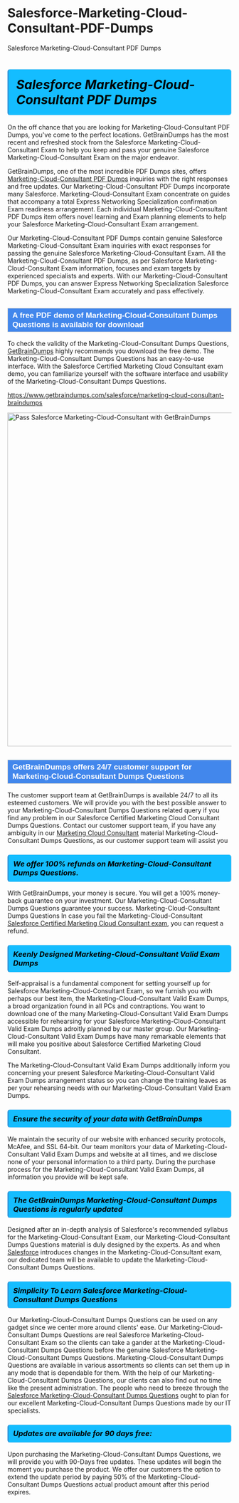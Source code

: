 # Salesforce-Marketing-Cloud-Consultant-PDF-Dumps
Salesforce Marketing-Cloud-Consultant PDF Dumps
<h1><strong><span style="display: block; color: #000000; background: #14BDFF; border: 0.5px solid #AED6F1; border-left: 3px solid #3498DB; padding: .6em; border-radius: 6px;">                     <em>Salesforce Marketing-Cloud-Consultant <span class="exam_variation">PDF Dumps</span> </em>                </span></strong>            </h1>                        <p>On the off chance that you are looking for Marketing-Cloud-Consultant <span class="exam_variation">PDF Dumps</span>, you've come to the perfect locations.             GetBrainDumps has the most recent and refreshed stock from the Salesforce Marketing-Cloud-Consultant Exam to help you keep and pass your genuine Salesforce Marketing-Cloud-Consultant Exam on the major endeavor.</p>                        <p>GetBrainDumps, one of the most incredible <span class="exam_variation">PDF Dumps</span> sites, offers <a href="https://www.getbraindumps.com/salesforce/marketing-cloud-consultant-braindumps">Marketing-Cloud-Consultant <span class="exam_variation">PDF Dumps</span></a> inquiries with the right responses and free updates. Our Marketing-Cloud-Consultant <span class="exam_variation">PDF Dumps</span> incorporate             many Salesforce. Marketing-Cloud-Consultant Exam concentrate on guides that accompany a total Express Networking Specialization confirmation Exam readiness arrangement. Each individual             Marketing-Cloud-Consultant <span class="exam_variation">PDF Dumps</span> item offers novel learning and Exam planning elements to help your Salesforce Marketing-Cloud-Consultant Exam arrangement.</p>                        <p>Our Marketing-Cloud-Consultant <span class="exam_variation">PDF Dumps</span> contain genuine Salesforce Marketing-Cloud-Consultant Exam inquiries with exact responses for passing the genuine Salesforce Marketing-Cloud-Consultant Exam. All the Marketing-Cloud-Consultant <span class="exam_variation">PDF Dumps</span>,             as per Salesforce Marketing-Cloud-Consultant Exam information, focuses and exam targets by experienced specialists and experts. With our Marketing-Cloud-Consultant <span class="exam_variation">PDF Dumps</span>, you can answer             Express Networking Specialization Salesforce Marketing-Cloud-Consultant Exam accurately and pass effectively.</p>                        <h2 style="background: #4287ec; border: 1px solid #cccccc; padding: 5px 10px;">                <span style="color: #ffffff;">                    <span style="font-size: 11pt;">                        <span style="line-height: normal;">                            <span style="font-family: Calibri,sans-serif;">                                <strong>                                    <span style="font-size: 13.0pt;">A free PDF demo of Marketing-Cloud-Consultant <span class="exam_variation2">Dumps Questions</span> is available for download</span>                                </strong>                            </span>                        </span>                    </span>                </span>            </h2>                        <p>To check the validity of the Marketing-Cloud-Consultant <span class="exam_variation2">Dumps Questions</span>, <a href="https://www.getbraindumps.com/">GetBrainDumps</a> highly recommends you download the free demo. The Marketing-Cloud-Consultant <span class="exam_variation2">Dumps Questions</span> has an easy-to-use interface.             With the Salesforce Certified Marketing Cloud Consultant exam demo, you can familiarize yourself with the software interface and usability of the Marketing-Cloud-Consultant <span class="exam_variation2">Dumps Questions</span>.</p>                        <p><a href="https://www.getbraindumps.com/salesforce/marketing-cloud-consultant-braindumps">https://www.getbraindumps.com/salesforce/marketing-cloud-consultant-braindumps</a></p>                        <p><a href="https://www.getbraindumps.com/"><img src="https://www.getbraindumps.com/images/get-updated-exam-questions-with-discount-getbraindumps.jpg" class="postImage" alt="Pass Salesforce Marketing-Cloud-Consultant with GetBrainDumps" width="750"></a></p>                            <h2 style="background: #4287ec; border: 1px solid #cccccc; padding: 5px 10px;">                <span style="color: #ffffff;">                    <span style="font-size: 11pt;">                        <span style="line-height: normal;">                            <span style="font-family: Calibri,sans-serif;">                                <strong>                                    <span style="font-size: 13.0pt;">GetBrainDumps offers 24/7 customer support for Marketing-Cloud-Consultant <span class="exam_variation2">Dumps Questions</span> </span>                                </strong>                            </span>                        </span>                    </span>                </span>            </h2>                        <p>The customer support team at GetBrainDumps is available 24/7 to all its esteemed customers. We will provide you with the best possible answer to your Marketing-Cloud-Consultant <span class="exam_variation2">Dumps Questions</span>            related query if you find any problem in our Salesforce Certified Marketing Cloud Consultant <span class="exam_variation2">Dumps Questions</span>. Contact our customer support team, if you have any ambiguity in             our <a href="https://www.getbraindumps.com/salesforce/marketing-cloud-consultant-braindumps.html">Marketing Cloud Consultant</a> material Marketing-Cloud-Consultant <span class="exam_variation2">Dumps Questions</span>, as our customer support team will assist you</p>                        <h3>                <strong>                    <span style="display: block; color: #000000; background: #14BDFF; border: 0.5px solid #AED6F1; border-left: 3px solid #3498DB; padding: .6em; border-radius: 6px;">                        <em>We offer 100% refunds on Marketing-Cloud-Consultant <span class="exam_variation2">Dumps Questions</span>.</em>                    </span>                </strong>            </h3>                        <p>With GetBrainDumps, your money is secure. You will get a 100% money-back guarantee on your investment. Our Marketing-Cloud-Consultant <span class="exam_variation2">Dumps Questions</span> guarantee your success.             Marketing-Cloud-Consultant <span class="exam_variation2">Dumps Questions</span> In case you fail the Marketing-Cloud-Consultant <a href="https://www.getbraindumps.com/salesforce/marketing-cloud-consultant-braindumps">Salesforce Certified Marketing Cloud Consultant exam</a>, you can request a refund.</p>                        <h3>                <strong>                    <span style="display: block; color: #000000; background: #14BDFF; border: 0.5px solid #AED6F1; border-left: 3px solid #3498DB; padding: .6em; border-radius: 6px;">                        <em>Keenly Designed Marketing-Cloud-Consultant <span class="exam_variation3">Valid Exam Dumps</span></em>                    </span>                </strong>            </h3>                        <p>Self-appraisal is a fundamental component for setting yourself up for Salesforce Marketing-Cloud-Consultant Exam, so we furnish you with perhaps our best item, the Marketing-Cloud-Consultant <span class="exam_variation3">Valid Exam Dumps</span>,             a broad organization found in all PCs and contraptions. You want to download one of the many Marketing-Cloud-Consultant <span class="exam_variation3">Valid Exam Dumps</span> accessible for rehearsing for your             Salesforce Marketing-Cloud-Consultant <span class="exam_variation3">Valid Exam Dumps</span> adroitly planned by our master group. Our Marketing-Cloud-Consultant <span class="exam_variation3">Valid Exam Dumps</span> have many remarkable elements that will make you             positive about Salesforce Certified Marketing Cloud Consultant.</p>                        <p>The Marketing-Cloud-Consultant <span class="exam_variation3">Valid Exam Dumps</span> additionally inform you concerning your present Salesforce Marketing-Cloud-Consultant <span class="exam_variation3">Valid Exam Dumps</span> arrangement status so you can change the training             leaves as per your rehearsing needs with our Marketing-Cloud-Consultant <span class="exam_variation3">Valid Exam Dumps</span>.</p>                        <h3>                <strong>                    <span style="display: block; color: #000000; background: #14BDFF; border: 0.5px solid #AED6F1; border-left: 3px solid #3498DB; padding: .6em; border-radius: 6px;">                        <em>Ensure the security of your data with GetBrainDumps </em>                    </span>                </strong>            </h3>                        <p>We maintain the security of our website with enhanced security protocols, McAfee, and SSL 64-bit. Our team monitors your data of Marketing-Cloud-Consultant <span class="exam_variation3">Valid Exam Dumps</span> and website at all times,             and we disclose none of your personal information to a third party. During the purchase process for the Marketing-Cloud-Consultant <span class="exam_variation3">Valid Exam Dumps</span>, all information you provide will be kept safe.</p>                        <h3>                <strong>                    <span style="display: block; color: #000000; background: #14BDFF; border: 0.5px solid #AED6F1; border-left: 3px solid #3498DB; padding: .6em; border-radius: 6px;">                        <em>The GetBrainDumps Marketing-Cloud-Consultant <span class="exam_variation4">Dumps Questions</span> is regularly updated </em>                    </span>                </strong>            </h3>                        <p>Designed after an in-depth analysis of Salesforce's recommended syllabus for the Marketing-Cloud-Consultant Exam, our Marketing-Cloud-Consultant <span class="exam_variation4">Dumps Questions</span> material is duly designed by the experts.             As and when <a href="https://www.getbraindumps.com/salesforce-braindumps.html">Salesforce</a> introduces changes in the Marketing-Cloud-Consultant exam, our dedicated team will be available to update the Marketing-Cloud-Consultant <span class="exam_variation4">Dumps Questions</span>.</p>                        <h3>                <strong>                    <span style="display: block; color: #000000; background: #14BDFF; border: 0.5px solid #AED6F1; border-left: 3px solid #3498DB; padding: .6em; border-radius: 6px;">                        <em>Simplicity To Learn Salesforce Marketing-Cloud-Consultant <span class="exam_variation4">Dumps Questions</span></em>                    </span>                </strong>            </h3>                        <p>Our Marketing-Cloud-Consultant <span class="exam_variation4">Dumps Questions</span> can be used on any gadget since we center more around clients' ease. Our Marketing-Cloud-Consultant <span class="exam_variation4">Dumps Questions</span> are real Salesforce Marketing-Cloud-Consultant Exam             so the clients can take a gander at the Marketing-Cloud-Consultant <span class="exam_variation4">Dumps Questions</span> before the genuine Salesforce Marketing-Cloud-Consultant <span class="exam_variation4">Dumps Questions</span>. Marketing-Cloud-Consultant <span class="exam_variation4">Dumps Questions</span> are available in various assortments             so clients can set them up in any mode that is dependable for them. With the help of our Marketing-Cloud-Consultant <span class="exam_variation4">Dumps Questions</span>, our clients can also find out no time like the present administration.             The people who need to breeze through the <a href="https://www.getbraindumps.com/salesforce/marketing-cloud-consultant-braindumps">Salesforce Marketing-Cloud-Consultant <span class="exam_variation4">Dumps Questions</span></a> ought to plan for our excellent Marketing-Cloud-Consultant <span class="exam_variation4">Dumps Questions</span> made by our IT specialists.</p>                        <h3>                <strong>                    <span style="display: block; color: #000000; background: #14BDFF; border: 0.5px solid #AED6F1; border-left: 3px solid #3498DB; padding: .6em; border-radius: 6px;">                        <em>Updates are available for 90 days free:</em>                    </span>                </strong>            </h3>                        <p>Upon purchasing the Marketing-Cloud-Consultant <span class="exam_variation4">Dumps Questions</span>, we will provide you with 90-Days free updates. These updates will begin the moment you purchase the product.             We offer our customers the option to extend the update period by paying 50% of the Marketing-Cloud-Consultant <span class="exam_variation4">Dumps Questions</span> actual product amount after this period expires.</p>                    
